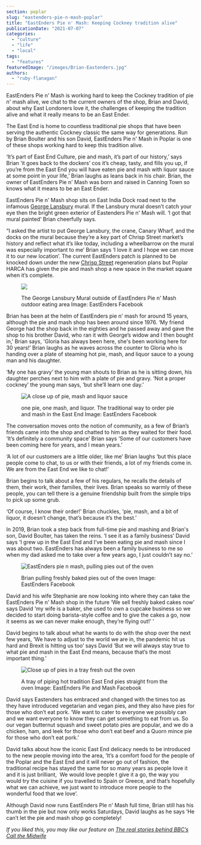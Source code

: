 ```yaml
---
section: poplar
slug: "eastenders-pie-n-mash-poplar"
title: "EastEnders Pie n' Mash: Keeping Cockney tradition alive"
publicationDate: "2021-07-07"
categories: 
  - "culture"
  - "life"
  - "local"
tags: 
  - "features"
featuredImage: "/images/Brian-Eastenders.jpg"
authors: 
  - "ruby-flanagan"
---
```


EastEnders Pie n' Mash is working hard to keep the Cockney tradition of pie n' mash alive, we chat to the current owners of the shop, Brian and David, about why East Londoners love it, the challenges of keeping the tradition alive and what it really means to be an East Ender.  

The East End is home to countless traditional pie shops that have been serving the authentic Cockney classic the same way for generations. Run by Brian Boulter and his son David, EastEnders Pie n' Mash in Poplar is one of these shops working hard to keep this tradition alive. 

‘It’s part of East End Culture, pie and mash, it’s part of our history,’ says Brian ‘it goes back to the dockers’ cos it’s cheap, tasty, and fills you up, if you’re from the East End you will have eaten pie and mash with liquor sauce at some point in your life,’ Brian laughs as leans back in his chair. Brian, the owner of EastEnders Pie n' Mash was born and raised in Canning Town so knows what it means to be an East Ender.  
  
EastEnders Pie n' Mash shop sits on East India Dock road next to the infamous [George Lansbury](https://en.wikipedia.org/wiki/George_Lansbury) mural. If the Lansbury mural doesn’t catch your eye then the bright green exterior of Eastenders Pie n' Mash will. ‘I got that mural painted’ Brian cheerfully says.

“I asked the artist to put George Lansbury, the crane, Canary Wharf, and the docks on the mural because they’re a key part of Chrisp Street market’s history and reflect what it’s like today, including a wheelbarrow on the mural was especially important to me’ Brian says ‘I love it and I hope we can move it to our new location’. The current EastEnders patch is planned to be knocked down under the new [Chrisp Street](https://poplarlondon.co.uk/chrisp-street-market-history/) regeneration plans but Poplar HARCA has given the pie and mash shop a new space in the market square when it’s complete.

<figure>

![](/images/again2-1024x683.jpg)

<figcaption>

The George Lansbury Mural outside of EastEnders Pie n' Mash outdoor eating area Image: EastEnders Facebook

</figcaption>

</figure>

Brian has been at the helm of EastEnders pie n' mash for around 15 years, although the pie and mash shop has been around since 1976. ‘My friend George had the shop back in the eighties and he passed away and gave the shop to his brother David, who ran it with George’s widow and I then bought in,' Brian says, 'Gloria has always been here, she's been working here for 30 years!’ Brian laughs as he waves across the counter to Gloria who is handing over a plate of steaming hot pie, mash, and liquor sauce to a young man and his daughter.  
  
‘My one has gravy’ the young man shouts to Brian as he is sitting down, his daughter perches next to him with a plate of pie and gravy. ‘Not a proper cockney’ the young man says, ‘but she’ll learn one day.’

<figure>

![A close up of pie, mash and liquor sauce](/images/Pie-mash-and-liquor-sauce-1024x683.jpg)

<figcaption>

one pie, one mash, and liquor. The traditional way to order pie and mash in the East End Image: EastEnders Facebook

</figcaption>

</figure>

The conversation moves onto the notion of community, as a few of Brian’s friends came into the shop and chatted to him as they waited for their food. ‘It’s definitely a community space’ Brian says ‘Some of our customers have been coming here for years, and I mean years.’  
  
‘A lot of our customers are a little older, like me’ Brian laughs ‘but this place people come to chat, to us or with their friends, a lot of my friends come in. We are from the East End we like to chat!’  

Brian begins to talk about a few of his regulars, he recalls the details of them, their work, their families, their lives. Brian speaks so warmly of these people, you can tell there is a genuine friendship built from the simple trips to pick up some grub.  
  
‘Of course, I know their order!’ Brian chuckles, ‘pie, mash, and a bit of liquor, it doesn’t change, that’s because it’s the best.’  
  
In 2019, Brian took a step back from full-time pie and mashing and Brian's son, David Boulter, has taken the reins. ‘I see it as a family business’ David says ‘I grew up in the East End and I’ve been eating pie and mash since I was about two. EastEnders has always been a family business to me so when my dad asked me to take over a few years ago, I just couldn’t say no.’ 

<figure>

![EastEnders pie n mash, pulling pies out of the oven](/images/Brian-pulling-pies-out-of-the-oven-1-1-1024x683.jpg)

<figcaption>

Brian pulling freshly baked pies out of the oven Image: EastEnders Facebook

</figcaption>

</figure>

David and his wife Stephanie are now looking into where they can take the EastEnders Pie n' Mash shop in the future ‘We sell freshly baked cakes now’ says David ‘my wife is a baker, she used to own a cupcake business so we decided to start doing barista-style coffee and to give the cakes a go, now it seems as we can never make enough, they’re flying out!’ ’

David begins to talk about what he wants to do with the shop over the next few years, ‘We have to adjust to the world we are in, the pandemic hit us hard and Brexit is hitting us too’ says David ‘But we will always stay true to what pie and mash in the East End means, because that’s the most important thing.’

<figure>

![Close up of pies in a tray fresh out the oven](/images/pies-fresh-out-of-the-oven-1024x683.jpg)

<figcaption>

A tray of piping hot tradition East End pies straight from the oven Image: EastEnders Pie and Mash Facebook

</figcaption>

</figure>

David says Eastenders has embraced and changed with the times too as they have introduced vegetarian and vegan pies, and they also have pies for those who don’t eat pork. ‘We want to cater to everyone we possibly can and we want everyone to know they can get something to eat from us. So our vegan butternut squash and sweet potato pies are popular, and we do a chicken, ham, and leek for those who don’t eat beef and a Quorn mince pie for those who don’t eat pork.’  
  
David talks about how the iconic East End delicacy needs to be introduced to the new people moving into the area, ‘It’s a comfort food for the people of the Poplar and the East End and it will never go out of fashion, the traditional recipe has stayed the same for so many years as people love it and it is just brilliant,  We would love people t give it a go, the way you would try the cuisine if you travelled to Spain or Greece, and that’s hopefully what we can achieve, we just want to introduce more people to the wonderful food that we love’. 

Although David now runs EastEnders PIe n' Mash full time, Brian still has his thumb in the pie but now only works Saturdays, David laughs as he says ‘He can’t let the pie and mash shop go completely!  
  
_If you liked this, you may like [](https://poplarlondon.co.uk/sister-christine-frost-walking-500-miles-for-new-minibus/)our feature on [The real stories behind BBC’s Call the Midwife](https://poplarlondon.co.uk/call-the-midwife-real-stories/)_
